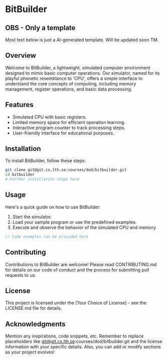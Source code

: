 # BitBuilder

## OBS - Only a template

Most text below is just a AI-generated template. Will be updated soon TM.

## Overview

Welcome to BitBuilder, a lightweight, simulated computer environment designed to
mimic basic computer operations. Our simulator, named for its playful phonetic
resemblance to 'CPU', offers a simple interface to understand the core concepts
of computing, including memory management, register operations, and basic data
processing.

## Features

- Simulated CPU with basic registers.
- Limited memory space for efficient operation learning.
- Interactive program counter to track processing steps.
- User-friendly interface for educational purposes.

## Installation

To install BitBuilder, follow these steps:

```bash
git clone git@git.cs.lth.se:courses/dod/bitbuilder.git
cd bitbuilder
# Further installation steps here
```

## Usage

Here's a quick guide on how to use BitBuilder:

1. Start the simulator.
2. Load your sample program or use the predefined examples.
3. Execute and observe the behavior of the simulated CPU and memory.

```java
// Code examples can be provided here
```

## Contributing

Contributions to BitBuilder are welcome! Please read CONTRIBUTING.md for details
on our code of conduct and the process for submitting pull requests to us.

## License

This project is licensed under the [Your Choice of License] - see the LICENSE.md
file for details.

## Acknowledgments

Mention any inspirations, code snippets, etc. Remember to replace placeholders
like git@git.cs.lth.se:courses/dod/bitbuilder.git and the license information
with your specific details. Also, you can add or modify sections as your project
evolves!
